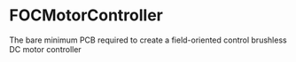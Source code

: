 # FOCMotorController

The bare minimum PCB required to create a field-oriented control brushless DC motor controller